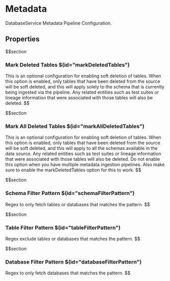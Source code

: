 # Metadata

DatabaseService Metadata Pipeline Configuration.
## Properties

$$section
### Mark Deleted Tables $(id="markDeletedTables")

This is an optional configuration for enabling soft deletion of tables. When this option is enabled, only tables that have been deleted from the source will be soft deleted, and this will apply solely to the schema that is currently being ingested via the pipeline. Any related entities such as test suites or lineage information that were associated with those tables will also be deleted.
$$

$$section
### Mark All Deleted Tables $(id="markAllDeletedTables")

This is an optional configuration for enabling soft deletion of tables. When this option is enabled, only tables that have been deleted from the source will be soft deleted, and this will apply to all the schemas available in the data source. Any related entities such as test suites or lineage information that were associated with those tables will also be deleted. Do not enable this option when you have multiple metadata ingestion pipelines. Also make sure to enable the markDeletedTables option for this to work.
$$

$$section
### Schema Filter Pattern $(id="schemaFilterPattern")

Regex to only fetch tables or databases that matches the pattern.
$$

$$section
### Table Filter Pattern $(id="tableFilterPattern")

 Regex exclude tables or databases that matches the pattern.
$$

$$section
### Database Filter Pattern $(id="databaseFilterPattern")

Regex to only fetch databases that matches the pattern.
$$
